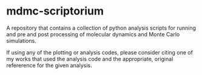 # mdmc-scriptorium
A repository that contains a collection of python analysis scripts for running and pre and post processing of molecular dynamics and Monte Carlo simulations.

If using any of the plotting or analysis codes, please consider citing one of my works that used the analysis code and the appropriate, original refererence for the given analysis.
